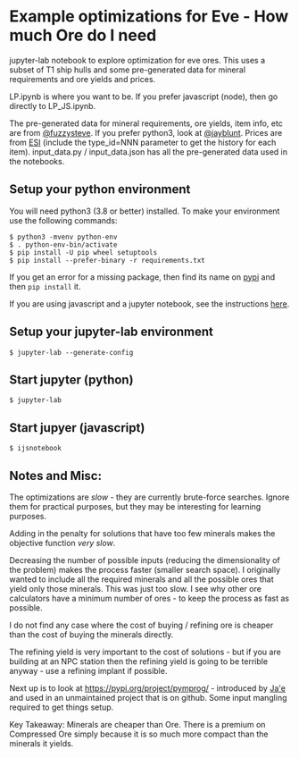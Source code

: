 
# Example optimizations for Eve - How much Ore do I need

jupyter-lab notebook to explore optimization for eve ores.
This uses a subset of T1 ship hulls and some pre-generated data for mineral requirements and ore yields and prices. 

LP.ipynb is where you want to be.
If you prefer javascript (node), then go directly to LP_JS.ipynb.

The pre-generated data for mineral requirements, ore yields, item info, etc are from [@fuzzysteve](https://www.fuzzwork.co.uk/dump/).
If you prefer python3, look at [@jayblunt](https://github.com/jayblunt/yamlloader).
Prices are from [ESI](https://esi.evetech.net/latest/markets/10000002/history) (include the type_id=NNN parameter to get the history for each item).
input_data.py / input_data.json has all the pre-generated data used in the notebooks.

## Setup your python environment

You will need python3 (3.8 or better) installed. To make your environment use the following commands:

```shell
$ python3 -mvenv python-env
$ . python-env-bin/activate
$ pip install -U pip wheel setuptools
$ pip install --prefer-binary -r requirements.txt
```

If you get an error for a missing package, then find its name on [pypi](https://pypi.org) and then ```pip install``` it.

If you are using javascript and a jupyter notebook, see the instructions [here](http://n-riesco.github.io/ijavascript/).

## Setup your jupyter-lab environment

```shell
$ jupyter-lab --generate-config
```

## Start jupyter (python)

```shell
$ jupyter-lab
```

## Start jupyer (javascript)

```shell
$ ijsnotebook
```

## Notes and Misc:

The optimizations are *slow* - they are currently brute-force searches.
Ignore them for practical purposes, but they may be interesting for learning purposes.

Adding in the penalty for solutions that have too few minerals makes the objective function *very slow*.

Decreasing the number of possible inputs (reducing the dimensionality of the problem) makes the process faster (smaller search space).
I originally wanted to include all the required minerals and all the possible ores that yield only those minerals. This was just too slow.
I see why other ore calculators have a minimum number of ores - to keep the process as fast as possible.

I do not find any case where the cost of buying / refining ore is cheaper than the cost of buying the minerals directly.

The refining yield is very important to the cost of solutions - but if you are building at an NPC station then the refining yield is going to be terrible anyway - use a refining implant if possible.

Next up is to look at https://pypi.org/project/pymprog/ - introduced by [Ja'e](https://zkillboard.com/character/91526862/) and used in an unmaintained project that is on github. Some input mangling required to get things setup.

Key Takeaway: Minerals are cheaper than Ore.
There is a premium on Compressed Ore simply because it is so much more compact than the minerals it yields.


